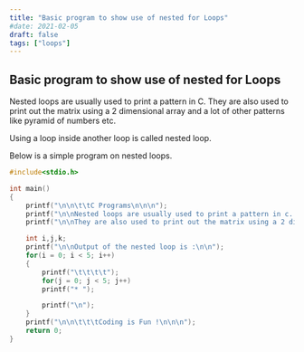 ```yaml
---
title: "Basic program to show use of nested for Loops"
#date: 2021-02-05
draft: false
tags: ["loops"]
---
```


## Basic program to show use of nested for Loops

Nested loops are usually used to print a pattern in C. They are also used to print out the matrix using a 2 dimensional array and a lot of other patterns like pyramid of numbers etc.

Using a loop inside another loop is called nested loop.

Below is a simple program on nested loops.

```c
#include<stdio.h>

int main()
{
    printf("\n\n\t\tC Programs\n\n\n");
    printf("\n\nNested loops are usually used to print a pattern in c. \n\n");
    printf("\n\nThey are also used to print out the matrix using a 2 dimensional array. \n\n");

    int i,j,k;
    printf("\n\nOutput of the nested loop is :\n\n");
    for(i = 0; i < 5; i++)
    {
        printf("\t\t\t\t");
        for(j = 0; j < 5; j++)
        printf("* ");

        printf("\n");
    }
    printf("\n\n\t\t\tCoding is Fun !\n\n\n");
    return 0;
}
```
